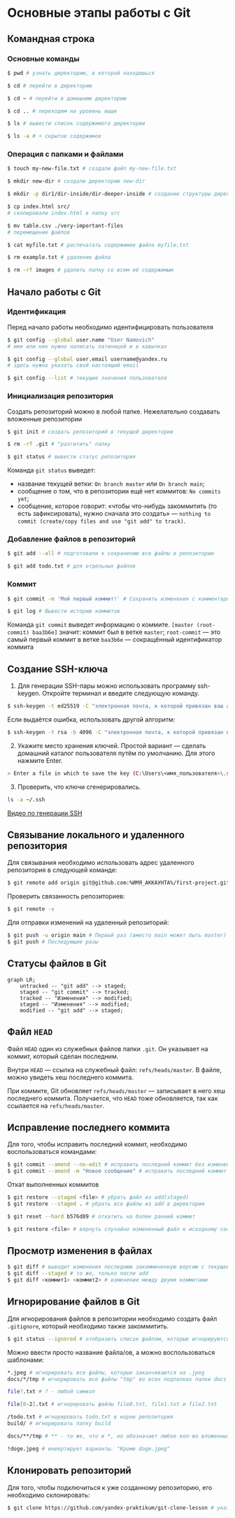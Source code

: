 # Основные этапы работы с Git
## Командная строка
### Основные команды
```bash
$ pwd # узнать директорию, в которой находишься

$ cd # перейти в директорию

$ cd ~ # перейти в домашнюю директорию

$ cd .. # переходим на уровень выше

$ ls # вывести список содержимого директории

$ ls -a # + скрытое содержимое
```
### Операция с папками и файлами
```bash
$ touch my-new-file.txt # создали файл my-new-file.txt 

$ mkdir new-dir # создали директорию new-dir 

$ mkdir -p dir1/dir-inside/dir-deeper-inside # создание структуры директорий

$ cp index.html src/
# скопировали index.html в папку src 

$ mv table.csv ./very-important-files
# перемещение файлов

$ cat myfile.txt # распечатать содержимое файла myfile.txt

$ rm example.txt # удаление файла

$ rm -rf images # удалить папку со всем её содержимым
```
## Начало работы с Git
### Идентификация
Перед начало работы необходимо идентифицировать пользователя
```bash
$ git config --global user.name "User Namovich" 
# имя или ник нужно написать латиницей и в кавычках

$ git config --global user.email username@yandex.ru
# здесь нужно указать свой настоящий email 

$ git config --list # текущие значения пользователя
```
### Инициализация репозитория
Создать репозиторий можно в любой папке. Нежелательно создавать вложенные репозитории
```bash
$ git init # создать репозиторий в текущей директории

$ rm -rf .git # "разгитить" папку

$ git status # вывести статус репозитория
```
Команда `git status` выведет:
* название текущей ветки: `On branch master` или `On branch main`;
* сообщение о том, что в репозитории ещё нет коммитов: `No commits yet`;
* сообщение, которое говорит: «чтобы что-нибудь закоммитить (то есть зафиксировать), нужно сначала это создать» — `nothing to commit (create/copy files and use "git add" to track)`.
### Добавление файлов в репозиторий
```bash
$ git add --all # подготовили к сохранению все файлы в репозитории

$ git add todo.txt # для отдельных файлов
```
### Коммит
```bash
$ git commit -m 'Мой первый коммит!' # Сохранить изменения с комментарием (-m)

$ git log # Вывести историю коммитов
```
Команда `git commit` выведет информацию о коммите.
`[master (root-commit) baa3b6e]` значит:
коммит был в ветке `master`;
`root-commit` — это самый первый коммит в ветке
`baa3b6e` — сокращённый идентификатор коммита
## Создание SSH-ключа
1. Для генерации SSH-пары можно использовать программу ssh-keygen. Откройте терминал и введите следующую команду.
```bash
$ ssh-keygen -t ed25519 -C "электронная почта, к которой привязан ваш аккаунт на GitHub"
```
Если выдаётся ошибка, использовать другой алгоритм:
```bash
$ ssh-keygen -t rsa -b 4096 -C "электронная почта, к которой привязан ваш аккаунт на GitHub"
```
2. Укажите место хранения ключей. Простой вариант — сделать домашний каталог пользователя путём по умолчанию. Для этого нажмите Enter.
```bash
> Enter a file in which to save the key (C:\Users\<имя_пользователя>\.ssh\):[Press enter]
```
3. Проверить, что ключи сгенерировались.
```bash
ls -a ~/.ssh
```
[Видео по генерации SSH](https://disk.yandex.ru/i/Jpg6qIw_DzgwrQ)
## Связывание локального и удаленного репозитория
Для связывания необходимо использовать адрес удаленного репозитория в следующей команде:
```bash
$ git remote add origin git@github.com:%ИМЯ_АККАУНТА%/first-project.git 
```
Проверить связанность репозиториев:
```bash
$ git remote -v
```
Для отправки изменений на удаленный репозиторий:
```bash
$ git push -u origin main # Первый раз (вместо main может быть master)
$ git push # Последующие разы
```
## Статусы файлов в Git
```mermaid
graph LR;
	untracked -- "git add" --> staged;
	staged -- "git commit" --> tracked;
	tracked -- "Изменения" --> modified;
	staged -- "Изменения" --> modified;
	modified -- "git add" --> staged;
```
## Файл `HEAD`
Файл `HEAD` один из служебных файлов папки `.git`. Он указывает на коммит, который сделан последним.

Внутри `HEAD` — ссылка на служебный файл: `refs/heads/master`. В файле, можно увидеть хеш последнего коммита.

При коммите, Git обновляет `refs/heads/master` — записывает в него хеш последнего коммита. Получается, что `HEAD` тоже обновляется, так как ссылается на `refs/heads/master`.

## Исправление последнего коммита

Для того, чтобы исправить последний коммит, необходимо воспользоваться командами:

```bash
$ git commit --amend --no-edit # исправить последний коммит без изменения комментария
$ git commit --amend -m "Новое сообщение" # исправить последний коммит и сообщение
```

Откат выполненных коммитов
```bash
$ git restore --staged <file> # убрать файл из add(staged)
$ git restore --staged . # убрать все файлы из add в директории

$ git reset --hard b576d89 # откатить на более ранний коммит

$ git restore <file> # вернуть случайно измененный файл к исходному состоянию
```
## Просмотр изменения в файлах
```bash
$ git diff # выводит изменения последнюю закоммиченную версию с текущей измененнной
$ git diff --staged # то же, только после add
$ git diff <коммит1> <коммит2> # изменение между двумя коммитами
```
## Игнорирование файлов в Git
Для игнорирования файлов в репозитории необходимо создать файл `.gitignore`, который необходимо также закоммитить.
```bash
$ git status --ignored # отобразить список файлом, которые игнорируются
```
Можно ввести просто название файла/ов, а можно воспользоваться шаблонами:
```bash
*.jpeg # игнорировать все файлы, которые заканчиваются на .jpeg
docs/*/tmp # игнорировать все файлы "tmp" во всех подпапках папки docs

file?.txt # ? - любой символ

file[0-2].txt # игнорировать файлы file0.txt, file1.txt и file2.txt

/todo.txt # игнорировать todo.txt в корне репозитория
build/ # игнорировать папку build

docs/**/tmp # ** - то же, что и *, но обозначает любое кол-во вложенных папок.

!doge.jpeg # инвертирует варианты. "Кроме doge.jpeg"
```
## Клонировать репозиторий
Для того, чтобы подключиться к уже созданному репозиторию, его необходимо склонировать:
```bash
$ git clone https://github.com/yandex-praktikum/git-clone-lesson # указать адрес репозитория, который нужно склонировать
```